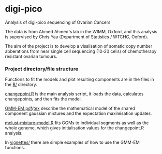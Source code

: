 # digi-pico
Analysis of digi-pico sequencing of Ovarian Cancers

The data is from Ahmed Ahmed's lab in the WIMM, Oxford, and this analysis is supervised by Chris Yau (Department of Statistics / WTCHG, Oxford).

The aim of the project is to develop a visalisation of somatic copy number abberations from near single cell sequencing (10-20 cells) of chemotherapy resistant ovarian tumours.

### Project directory/file structure

Functions to fit the models and plot resulting components are in the files in the [R/](R/) directory.

[changepoint.R](changepoint.R) is the main analysis script, it loads the data, calculates changepoints, and then fits the model.

[GMM-EM.pdf](GMM-EM.pdf)/[tex](GMM-EM.tex) describe the mathematical model of the shared component gaussian mixtures and the expectation maximisation updates.

[mclust-mixture-model.R](mclust-mixture-model.R) fits GGMs to individual segments as well as the whole genome, which gives initialisation values for the changepoint.R analysis.

In [vignettes/](vignettes/) there are simple examples of how to use the GMM-EM functions. 